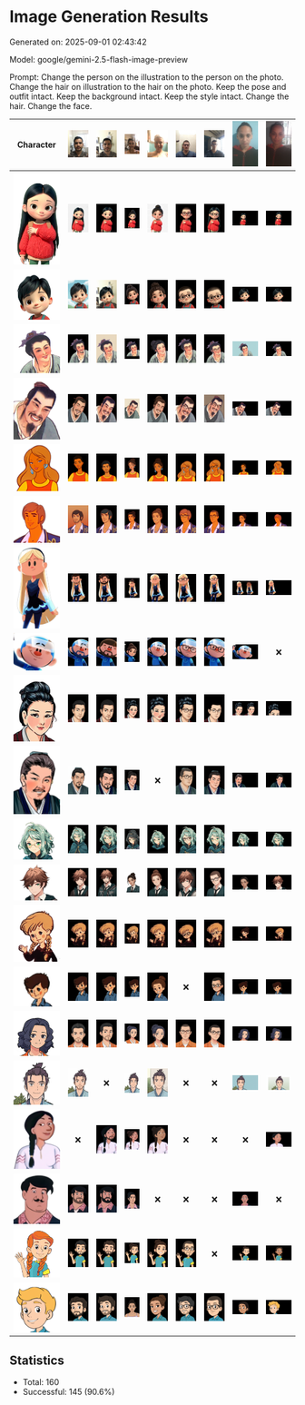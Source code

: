 # Image Generation Results

Generated on: 2025-09-01 02:43:42

Model: google/gemini-2.5-flash-image-preview

Prompt: Change the person on the illustration to the person on the photo. Change the hair on illustration to the hair on the photo. Keep the pose and outfit intact.
Keep the background intact. Keep the style intact. Change the hair. Change the face.

| Character | ![005_Selfie_12.jpg](selfies_samples/005_Selfie_12.jpg) | ![012_Selfie_7.jpg](selfies_samples/012_Selfie_7.jpg) | ![023_Selfie_3.jpg](selfies_samples/023_Selfie_3.jpg) | ![027_Selfie_7.jpg](selfies_samples/027_Selfie_7.jpg) | ![041_Selfie_6.jpg](selfies_samples/041_Selfie_6.jpg) | ![044_Selfie_9.jpg](selfies_samples/044_Selfie_9.jpg) | ![047_Selfie_1.jpg](selfies_samples/047_Selfie_1.jpg) | ![048_Selfie_10.jpg](selfies_samples/048_Selfie_10.jpg) |
|:---:|:---:|:---:|:---:|:---:|:---:|:---:|:---:|:---:|
| ![Ali_F.png](characters/Ali_F.png) | ![Ali_F_005_Selfie_12_result.png](results/Ali_F_005_Selfie_12_result.png) | ![Ali_F_012_Selfie_7_result.png](results/Ali_F_012_Selfie_7_result.png) | ![Ali_F_023_Selfie_3_result.png](results/Ali_F_023_Selfie_3_result.png) | ![Ali_F_027_Selfie_7_result.png](results/Ali_F_027_Selfie_7_result.png) | ![Ali_F_041_Selfie_6_result.png](results/Ali_F_041_Selfie_6_result.png) | ![Ali_F_044_Selfie_9_result.png](results/Ali_F_044_Selfie_9_result.png) | ![Ali_F_047_Selfie_1_result.png](results/Ali_F_047_Selfie_1_result.png) | ![Ali_F_048_Selfie_10_result.png](results/Ali_F_048_Selfie_10_result.png) |
| ![Ali_M.png](characters/Ali_M.png) | ![Ali_M_005_Selfie_12_result.png](results/Ali_M_005_Selfie_12_result.png) | ![Ali_M_012_Selfie_7_result.png](results/Ali_M_012_Selfie_7_result.png) | ![Ali_M_023_Selfie_3_result.png](results/Ali_M_023_Selfie_3_result.png) | ![Ali_M_027_Selfie_7_result.png](results/Ali_M_027_Selfie_7_result.png) | ![Ali_M_041_Selfie_6_result.png](results/Ali_M_041_Selfie_6_result.png) | ![Ali_M_044_Selfie_9_result.png](results/Ali_M_044_Selfie_9_result.png) | ![Ali_M_047_Selfie_1_result.png](results/Ali_M_047_Selfie_1_result.png) | ![Ali_M_048_Selfie_10_result.png](results/Ali_M_048_Selfie_10_result.png) |
| ![Boya_F.png](characters/Boya_F.png) | ![Boya_F_005_Selfie_12_result.png](results/Boya_F_005_Selfie_12_result.png) | ![Boya_F_012_Selfie_7_result.png](results/Boya_F_012_Selfie_7_result.png) | ![Boya_F_023_Selfie_3_result.png](results/Boya_F_023_Selfie_3_result.png) | ![Boya_F_027_Selfie_7_result.png](results/Boya_F_027_Selfie_7_result.png) | ![Boya_F_041_Selfie_6_result.png](results/Boya_F_041_Selfie_6_result.png) | ![Boya_F_044_Selfie_9_result.png](results/Boya_F_044_Selfie_9_result.png) | ![Boya_F_047_Selfie_1_result.png](results/Boya_F_047_Selfie_1_result.png) | ![Boya_F_048_Selfie_10_result.png](results/Boya_F_048_Selfie_10_result.png) |
| ![Boya_M.png](characters/Boya_M.png) | ![Boya_M_005_Selfie_12_result.png](results/Boya_M_005_Selfie_12_result.png) | ![Boya_M_012_Selfie_7_result.png](results/Boya_M_012_Selfie_7_result.png) | ![Boya_M_023_Selfie_3_result.png](results/Boya_M_023_Selfie_3_result.png) | ![Boya_M_027_Selfie_7_result.png](results/Boya_M_027_Selfie_7_result.png) | ![Boya_M_041_Selfie_6_result.png](results/Boya_M_041_Selfie_6_result.png) | ![Boya_M_044_Selfie_9_result.png](results/Boya_M_044_Selfie_9_result.png) | ![Boya_M_047_Selfie_1_result.png](results/Boya_M_047_Selfie_1_result.png) | ![Boya_M_048_Selfie_10_result.png](results/Boya_M_048_Selfie_10_result.png) |
| ![Brem_F.png](characters/Brem_F.png) | ![Brem_F_005_Selfie_12_result.png](results/Brem_F_005_Selfie_12_result.png) | ![Brem_F_012_Selfie_7_result.png](results/Brem_F_012_Selfie_7_result.png) | ![Brem_F_023_Selfie_3_result.png](results/Brem_F_023_Selfie_3_result.png) | ![Brem_F_027_Selfie_7_result.png](results/Brem_F_027_Selfie_7_result.png) | ![Brem_F_041_Selfie_6_result.png](results/Brem_F_041_Selfie_6_result.png) | ![Brem_F_044_Selfie_9_result.png](results/Brem_F_044_Selfie_9_result.png) | ![Brem_F_047_Selfie_1_result.png](results/Brem_F_047_Selfie_1_result.png) | ![Brem_F_048_Selfie_10_result.png](results/Brem_F_048_Selfie_10_result.png) |
| ![Brem_M.png](characters/Brem_M.png) | ![Brem_M_005_Selfie_12_result.png](results/Brem_M_005_Selfie_12_result.png) | ![Brem_M_012_Selfie_7_result.png](results/Brem_M_012_Selfie_7_result.png) | ![Brem_M_023_Selfie_3_result.png](results/Brem_M_023_Selfie_3_result.png) | ![Brem_M_027_Selfie_7_result.png](results/Brem_M_027_Selfie_7_result.png) | ![Brem_M_041_Selfie_6_result.png](results/Brem_M_041_Selfie_6_result.png) | ![Brem_M_044_Selfie_9_result.png](results/Brem_M_044_Selfie_9_result.png) | ![Brem_M_047_Selfie_1_result.png](results/Brem_M_047_Selfie_1_result.png) | ![Brem_M_048_Selfie_10_result.png](results/Brem_M_048_Selfie_10_result.png) |
| ![Champ_F.png](characters/Champ_F.png) | ![Champ_F_005_Selfie_12_result.png](results/Champ_F_005_Selfie_12_result.png) | ![Champ_F_012_Selfie_7_result.png](results/Champ_F_012_Selfie_7_result.png) | ![Champ_F_023_Selfie_3_result.png](results/Champ_F_023_Selfie_3_result.png) | ![Champ_F_027_Selfie_7_result.png](results/Champ_F_027_Selfie_7_result.png) | ![Champ_F_041_Selfie_6_result.png](results/Champ_F_041_Selfie_6_result.png) | ![Champ_F_044_Selfie_9_result.png](results/Champ_F_044_Selfie_9_result.png) | ![Champ_F_047_Selfie_1_result.png](results/Champ_F_047_Selfie_1_result.png) | ![Champ_F_048_Selfie_10_result.png](results/Champ_F_048_Selfie_10_result.png) |
| ![Champ_M.png](characters/Champ_M.png) | ![Champ_M_005_Selfie_12_result.png](results/Champ_M_005_Selfie_12_result.png) | ![Champ_M_012_Selfie_7_result.png](results/Champ_M_012_Selfie_7_result.png) | ![Champ_M_023_Selfie_3_result.png](results/Champ_M_023_Selfie_3_result.png) | ![Champ_M_027_Selfie_7_result.png](results/Champ_M_027_Selfie_7_result.png) | ![Champ_M_041_Selfie_6_result.png](results/Champ_M_041_Selfie_6_result.png) | ![Champ_M_044_Selfie_9_result.png](results/Champ_M_044_Selfie_9_result.png) | ![Champ_M_047_Selfie_1_result.png](results/Champ_M_047_Selfie_1_result.png) | ❌ |
| ![Guan_F.png](characters/Guan_F.png) | ![Guan_F_005_Selfie_12_result.png](results/Guan_F_005_Selfie_12_result.png) | ![Guan_F_012_Selfie_7_result.png](results/Guan_F_012_Selfie_7_result.png) | ![Guan_F_023_Selfie_3_result.png](results/Guan_F_023_Selfie_3_result.png) | ![Guan_F_027_Selfie_7_result.png](results/Guan_F_027_Selfie_7_result.png) | ![Guan_F_041_Selfie_6_result.png](results/Guan_F_041_Selfie_6_result.png) | ![Guan_F_044_Selfie_9_result.png](results/Guan_F_044_Selfie_9_result.png) | ![Guan_F_047_Selfie_1_result.png](results/Guan_F_047_Selfie_1_result.png) | ![Guan_F_048_Selfie_10_result.png](results/Guan_F_048_Selfie_10_result.png) |
| ![Guan_M.png](characters/Guan_M.png) | ![Guan_M_005_Selfie_12_result.png](results/Guan_M_005_Selfie_12_result.png) | ![Guan_M_012_Selfie_7_result.png](results/Guan_M_012_Selfie_7_result.png) | ![Guan_M_023_Selfie_3_result.png](results/Guan_M_023_Selfie_3_result.png) | ❌ | ![Guan_M_041_Selfie_6_result.png](results/Guan_M_041_Selfie_6_result.png) | ![Guan_M_044_Selfie_9_result.png](results/Guan_M_044_Selfie_9_result.png) | ![Guan_M_047_Selfie_1_result.png](results/Guan_M_047_Selfie_1_result.png) | ![Guan_M_048_Selfie_10_result.png](results/Guan_M_048_Selfie_10_result.png) |
| ![Jun_F.png](characters/Jun_F.png) | ![Jun_F_005_Selfie_12_result.png](results/Jun_F_005_Selfie_12_result.png) | ![Jun_F_012_Selfie_7_result.png](results/Jun_F_012_Selfie_7_result.png) | ![Jun_F_023_Selfie_3_result.png](results/Jun_F_023_Selfie_3_result.png) | ![Jun_F_027_Selfie_7_result.png](results/Jun_F_027_Selfie_7_result.png) | ![Jun_F_041_Selfie_6_result.png](results/Jun_F_041_Selfie_6_result.png) | ![Jun_F_044_Selfie_9_result.png](results/Jun_F_044_Selfie_9_result.png) | ![Jun_F_047_Selfie_1_result.png](results/Jun_F_047_Selfie_1_result.png) | ![Jun_F_048_Selfie_10_result.png](results/Jun_F_048_Selfie_10_result.png) |
| ![Jun_M.png](characters/Jun_M.png) | ![Jun_M_005_Selfie_12_result.png](results/Jun_M_005_Selfie_12_result.png) | ![Jun_M_012_Selfie_7_result.png](results/Jun_M_012_Selfie_7_result.png) | ![Jun_M_023_Selfie_3_result.png](results/Jun_M_023_Selfie_3_result.png) | ![Jun_M_027_Selfie_7_result.png](results/Jun_M_027_Selfie_7_result.png) | ![Jun_M_041_Selfie_6_result.png](results/Jun_M_041_Selfie_6_result.png) | ![Jun_M_044_Selfie_9_result.png](results/Jun_M_044_Selfie_9_result.png) | ![Jun_M_047_Selfie_1_result.png](results/Jun_M_047_Selfie_1_result.png) | ![Jun_M_048_Selfie_10_result.png](results/Jun_M_048_Selfie_10_result.png) |
| ![Karl_F.png](characters/Karl_F.png) | ![Karl_F_005_Selfie_12_result.png](results/Karl_F_005_Selfie_12_result.png) | ![Karl_F_012_Selfie_7_result.png](results/Karl_F_012_Selfie_7_result.png) | ![Karl_F_023_Selfie_3_result.png](results/Karl_F_023_Selfie_3_result.png) | ![Karl_F_027_Selfie_7_result.png](results/Karl_F_027_Selfie_7_result.png) | ![Karl_F_041_Selfie_6_result.png](results/Karl_F_041_Selfie_6_result.png) | ![Karl_F_044_Selfie_9_result.png](results/Karl_F_044_Selfie_9_result.png) | ![Karl_F_047_Selfie_1_result.png](results/Karl_F_047_Selfie_1_result.png) | ![Karl_F_048_Selfie_10_result.png](results/Karl_F_048_Selfie_10_result.png) |
| ![Karl_M.png](characters/Karl_M.png) | ![Karl_M_005_Selfie_12_result.png](results/Karl_M_005_Selfie_12_result.png) | ![Karl_M_012_Selfie_7_result.png](results/Karl_M_012_Selfie_7_result.png) | ![Karl_M_023_Selfie_3_result.png](results/Karl_M_023_Selfie_3_result.png) | ![Karl_M_027_Selfie_7_result.png](results/Karl_M_027_Selfie_7_result.png) | ❌ | ![Karl_M_044_Selfie_9_result.png](results/Karl_M_044_Selfie_9_result.png) | ![Karl_M_047_Selfie_1_result.png](results/Karl_M_047_Selfie_1_result.png) | ![Karl_M_048_Selfie_10_result.png](results/Karl_M_048_Selfie_10_result.png) |
| ![Lo_F.png](characters/Lo_F.png) | ![Lo_F_005_Selfie_12_result.png](results/Lo_F_005_Selfie_12_result.png) | ![Lo_F_012_Selfie_7_result.png](results/Lo_F_012_Selfie_7_result.png) | ![Lo_F_023_Selfie_3_result.png](results/Lo_F_023_Selfie_3_result.png) | ![Lo_F_027_Selfie_7_result.png](results/Lo_F_027_Selfie_7_result.png) | ![Lo_F_041_Selfie_6_result.png](results/Lo_F_041_Selfie_6_result.png) | ![Lo_F_044_Selfie_9_result.png](results/Lo_F_044_Selfie_9_result.png) | ![Lo_F_047_Selfie_1_result.png](results/Lo_F_047_Selfie_1_result.png) | ![Lo_F_048_Selfie_10_result.png](results/Lo_F_048_Selfie_10_result.png) |
| ![Lo_M.png](characters/Lo_M.png) | ![Lo_M_005_Selfie_12_result.png](results/Lo_M_005_Selfie_12_result.png) | ❌ | ![Lo_M_023_Selfie_3_result.png](results/Lo_M_023_Selfie_3_result.png) | ![Lo_M_027_Selfie_7_result.png](results/Lo_M_027_Selfie_7_result.png) | ❌ | ❌ | ![Lo_M_047_Selfie_1_result.png](results/Lo_M_047_Selfie_1_result.png) | ![Lo_M_048_Selfie_10_result.png](results/Lo_M_048_Selfie_10_result.png) |
| ![Pes_F.png](characters/Pes_F.png) | ❌ | ![Pes_F_012_Selfie_7_result.png](results/Pes_F_012_Selfie_7_result.png) | ![Pes_F_023_Selfie_3_result.png](results/Pes_F_023_Selfie_3_result.png) | ![Pes_F_027_Selfie_7_result.png](results/Pes_F_027_Selfie_7_result.png) | ❌ | ❌ | ❌ | ![Pes_F_048_Selfie_10_result.png](results/Pes_F_048_Selfie_10_result.png) |
| ![Pes_M.png](characters/Pes_M.png) | ![Pes_M_005_Selfie_12_result.png](results/Pes_M_005_Selfie_12_result.png) | ![Pes_M_012_Selfie_7_result.png](results/Pes_M_012_Selfie_7_result.png) | ![Pes_M_023_Selfie_3_result.png](results/Pes_M_023_Selfie_3_result.png) | ❌ | ❌ | ❌ | ![Pes_M_047_Selfie_1_result.png](results/Pes_M_047_Selfie_1_result.png) | ❌ |
| ![Prost_F.png](characters/Prost_F.png) | ![Prost_F_005_Selfie_12_result.png](results/Prost_F_005_Selfie_12_result.png) | ![Prost_F_012_Selfie_7_result.png](results/Prost_F_012_Selfie_7_result.png) | ![Prost_F_023_Selfie_3_result.png](results/Prost_F_023_Selfie_3_result.png) | ![Prost_F_027_Selfie_7_result.png](results/Prost_F_027_Selfie_7_result.png) | ![Prost_F_041_Selfie_6_result.png](results/Prost_F_041_Selfie_6_result.png) | ❌ | ![Prost_F_047_Selfie_1_result.png](results/Prost_F_047_Selfie_1_result.png) | ![Prost_F_048_Selfie_10_result.png](results/Prost_F_048_Selfie_10_result.png) |
| ![Prost_M.png](characters/Prost_M.png) | ![Prost_M_005_Selfie_12_result.png](results/Prost_M_005_Selfie_12_result.png) | ![Prost_M_012_Selfie_7_result.png](results/Prost_M_012_Selfie_7_result.png) | ![Prost_M_023_Selfie_3_result.png](results/Prost_M_023_Selfie_3_result.png) | ![Prost_M_027_Selfie_7_result.png](results/Prost_M_027_Selfie_7_result.png) | ![Prost_M_041_Selfie_6_result.png](results/Prost_M_041_Selfie_6_result.png) | ![Prost_M_044_Selfie_9_result.png](results/Prost_M_044_Selfie_9_result.png) | ![Prost_M_047_Selfie_1_result.png](results/Prost_M_047_Selfie_1_result.png) | ![Prost_M_048_Selfie_10_result.png](results/Prost_M_048_Selfie_10_result.png) |

## Statistics

- Total: 160
- Successful: 145 (90.6%)
